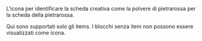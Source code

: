 L'icona per identificare la scheda creativa come la polvere di pietrarossa per la scheda della pietrarossa.

Qui sono supportati solo gli items. I blocchi senza item non possono essere visualizzati come icona.
